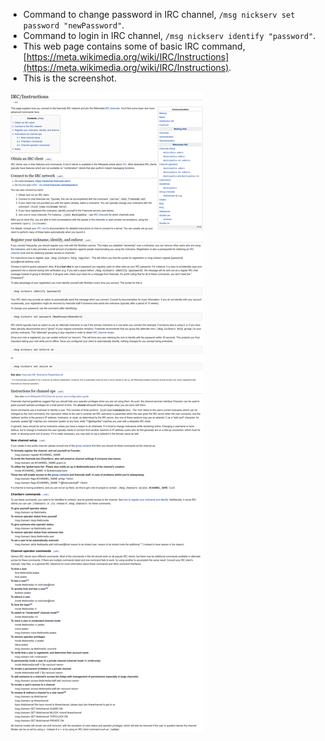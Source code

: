 * Command to change password in IRC channel, `/msg nickserv set password "newPassword"`.
* Command to login in IRC channel, `/msg nickserv identify "password"`.
* This web page contains some of basic IRC command, [https://meta.wikimedia.org/wiki/IRC/Instructions](https://meta.wikimedia.org/wiki/IRC/Instructions).
* This is the screenshot.

![./20161004-1337-gmt+2-irc-channel-change-password-and-login-1.png](./20161004-1337-gmt+2-irc-channel-change-password-and-login-1.png)